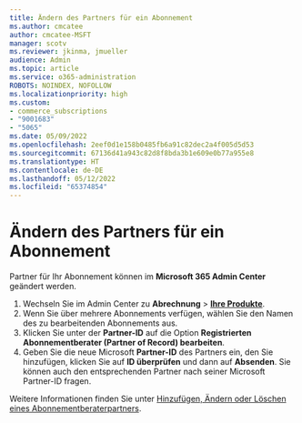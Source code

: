 ```yaml
---
title: Ändern des Partners für ein Abonnement
ms.author: cmcatee
author: cmcatee-MSFT
manager: scotv
ms.reviewer: jkinma, jmueller
audience: Admin
ms.topic: article
ms.service: o365-administration
ROBOTS: NOINDEX, NOFOLLOW
ms.localizationpriority: high
ms.custom:
- commerce_subscriptions
- "9001683"
- "5065"
ms.date: 05/09/2022
ms.openlocfilehash: 2eef0d1e158b0485fb6a91c82dec2a4f005d5d53
ms.sourcegitcommit: 67136d41a943c82d8f8bda3b1e609e0b77a955e8
ms.translationtype: HT
ms.contentlocale: de-DE
ms.lasthandoff: 05/12/2022
ms.locfileid: "65374854"
---
```

# <a name="change-the-partner-for-a-subscription"></a>Ändern des Partners für ein Abonnement

Partner für Ihr Abonnement können im **Microsoft 365 Admin Center** geändert werden.

1. Wechseln Sie im Admin Center zu **Abrechnung** > **[Ihre Produkte](https://go.microsoft.com/fwlink/p/?linkid=842054)**.
2. Wenn Sie über mehrere Abonnements verfügen, wählen Sie den Namen des zu bearbeitenden Abonnements aus.
3. Klicken Sie unter der **Partner-ID** auf die Option **Registrierten Abonnementberater (Partner of Record) bearbeiten**.
4. Geben Sie die neue Microsoft **Partner-ID** des Partners ein, den Sie hinzufügen, klicken Sie auf **ID überprüfen** und dann auf **Absenden**. Sie können auch den entsprechenden Partner nach seiner Microsoft Partner-ID fragen.

Weitere Informationen finden Sie unter [Hinzufügen, Ändern oder Löschen eines Abonnementberaterpartners](https://docs.microsoft.com/microsoft-365/admin/misc/add-partner).

